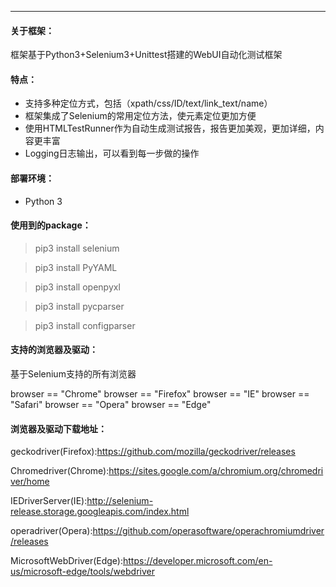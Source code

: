----------------------------------------------------------
#### 关于框架：
框架基于Python3+Selenium3+Unittest搭建的WebUI自动化测试框架

#### 特点：
- 支持多种定位方式，包括（xpath/css/ID/text/link_text/name）
- 框架集成了Selenium的常用定位方法，使元素定位更加方便
- 使用HTMLTestRunner作为自动生成测试报告，报告更加美观，更加详细，内容更丰富
- Logging日志输出，可以看到每一步做的操作

#### 部署环境：
- Python 3
#### 使用到的package：

> pip3 install selenium

> pip3 install PyYAML

> pip3 install openpyxl

> pip3 install pycparser

> pip3 install configparser

#### 支持的浏览器及驱动：
基于Selenium支持的所有浏览器

browser == "Chrome"
browser == "Firefox"
browser == "IE"
browser == "Safari"
browser == "Opera"
browser == "Edge"


#### 浏览器及驱动下载地址：
geckodriver(Firefox):https://github.com/mozilla/geckodriver/releases

Chromedriver(Chrome):https://sites.google.com/a/chromium.org/chromedriver/home

IEDriverServer(IE):http://selenium-release.storage.googleapis.com/index.html

operadriver(Opera):https://github.com/operasoftware/operachromiumdriver/releases

MicrosoftWebDriver(Edge):https://developer.microsoft.com/en-us/microsoft-edge/tools/webdriver
